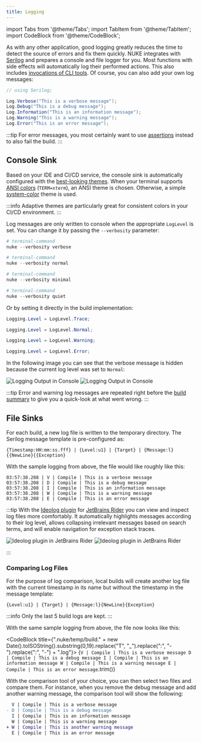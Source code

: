 ```yaml
---
title: Logging
---
```


import Tabs from '@theme/Tabs';
import TabItem from '@theme/TabItem';
import CodeBlock from '@theme/CodeBlock';

As with any other application, good logging greatly reduces the time to detect the source of errors and fix them quickly. NUKE integrates with [Serilog](https://serilog.net/) and prepares a console and file logger for you. Most functions with side effects will automatically log their performed actions. This also includes [invocations of CLI tools](../03-common/08-cli-tools.md). Of course, you can also add your own log messages:

```csharp
// using Serilog;

Log.Verbose("This is a verbose message");
Log.Debug("This is a debug message");
Log.Information("This is an information message");
Log.Warning("This is a warning message");
Log.Error("This is an error message");
```

:::tip
For error messages, you most certainly want to use [assertions](14-assertions.md) instead to also fail the build.
:::

## Console Sink

Based on your IDE and CI/CD service, the console sink is automatically configured with the [best-looking themes](https://github.com/serilog/serilog-sinks-console#themes). When your terminal supports [ANSI colors](https://en.wikipedia.org/wiki/ANSI_escape_code) (`TERM=xterm`), an ANSI theme is chosen. Otherwise, a simple [system-color](https://docs.microsoft.com/en-us/dotnet/api/system.consolecolor) theme is used.

:::info
Adaptive themes are particularly great for consistent colors in your CI/CD environment.
:::

Log messages are only written to console when the appropriate `LogLevel` is set. You can change it by passing the `--verbosity` parameter:

<Tabs groupId="logging">
  <TabItem value="trace" label="Verbose" default>

```powershell
# terminal-command
nuke --verbosity verbose
```

  </TabItem>
  <TabItem value="normal" label="Normal" default>

```powershell
# terminal-command
nuke --verbosity normal
```

  </TabItem>
  <TabItem value="warning" label="Minimal" default>

```powershell
# terminal-command
nuke --verbosity minimal
```

  </TabItem>
  <TabItem value="error" label="Quiet" default>

```powershell
# terminal-command
nuke --verbosity quiet
```

  </TabItem>
</Tabs>

Or by setting it directly in the build implementation:

<Tabs groupId="logging">
  <TabItem value="trace" label="Trace" default>

<!-- snippet: logging -->
```csharp
Logging.Level = LogLevel.Trace;
```
<!-- endSnippet -->

  </TabItem>
  <TabItem value="normal" label="Normal">

```csharp
Logging.Level = LogLevel.Normal;
```

  </TabItem>
  <TabItem value="warning" label="Warning">

```csharp
Logging.Level = LogLevel.Warning;
```

  </TabItem>
  <TabItem value="error" label="Error">

```csharp
Logging.Level = LogLevel.Error;
```

  </TabItem>
</Tabs>

In the following image you can see that the verbose message is hidden because the current log level was set to `Normal`:

<p style={{maxWidth:'380px'}}>

![Logging Output in Console](/img/docs/logging-console-light.png#gh-light-mode-only)
![Logging Output in Console](/img/docs/logging-console-dark.png#gh-dark-mode-only)

</p>

:::tip
Error and warning log messages are repeated right before the [build summary](../01-getting-started/03-execution.md#build-summary) to give you a quick-look at what went wrong.
:::

## File Sinks

For each build, a new log file is written to the temporary directory. The Serilog message template is pre-configured as:

```text title="Message Template"
{Timestamp:HH:mm:ss.fff} | {Level:u1} | {Target} | {Message:l}{{NewLine}{{Exception}
```

With the sample logging from above, the file would like roughly like this:

```log title=".nuke/temp/build.log"
03:57:38.208 | V | Compile | This is a verbose message
03:57:38.208 | D | Compile | This is a debug message
03:57:38.208 | I | Compile | This is an information message
03:57:38.208 | W | Compile | This is a warning message
03:57:38.208 | E | Compile | This is an error message
```

:::tip
With the [Ideolog plugin](https://plugins.jetbrains.com/plugin/9746-ideolog) for [JetBrains Rider](https://jetbrains.com/rider/) you can view and inspect log files more comfortably. It automatically highlights messages according to their log level, allows collapsing irrelevant messages based on search terms, and will enable navigation for exception stack traces.

<p style={{maxWidth:'680px',marginBottom:'-24px'}}>

![Ideolog plugin in JetBrains Rider](/img/docs/logging-ideolog-light.png#gh-light-mode-only)
![Ideolog plugin in JetBrains Rider](/img/docs/logging-ideolog-dark.png#gh-dark-mode-only)

</p>
:::

### Comparing Log Files

For the purpose of log comparison, local builds will create another log file with the current timestamp in its name but without the timestamp in the message template:

```text title="Message Template"
{Level:u1} | {Target} | {Message:l}{NewLine}{Exception}
```

:::info
Only the last 5 build logs are kept.
:::

With the same sample logging from above, the file now looks like this:

<CodeBlock title={".nuke/temp/build." + new Date().toISOString().substring(0,19).replace("T", "_").replace(":", "-").replace(":", "-") + ".log"}>
{`
V | Compile | This is a verbose message
D | Compile | This is a debug message
I | Compile | This is an information message
W | Compile | This is a warning message
E | Compile | This is an error message
`.trim()}
</CodeBlock>

With the comparison tool of your choice, you can then select two files and compare them. For instance, when you remove the debug message and add another warning message, the comparison tool will show the following:

```diff title="Diff Output"
  V | Compile | This is a verbose message
- D | Compile | This is a debug message
  I | Compile | This is an information message
  W | Compile | This is a warning message
+ W | Compile | This is another warning message
  E | Compile | This is an error message
```
